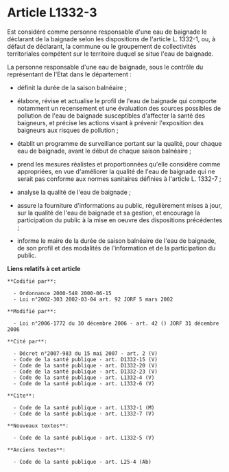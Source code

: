 # Article L1332-3

Est considéré comme personne responsable d'une eau de baignade le déclarant de la baignade selon les dispositions de
l'article L. 1332-1, ou, à défaut de déclarant, la commune ou le groupement de collectivités territoriales compétent sur le
territoire duquel se situe l'eau de baignade.

La personne responsable d'une eau de baignade, sous le contrôle du représentant de l'Etat dans le département :

- définit la durée de la saison balnéaire ;

- élabore, révise et actualise le profil de l'eau de baignade qui comporte notamment un recensement et une évaluation des
sources possibles de pollution de l'eau de baignade susceptibles d'affecter la santé des baigneurs, et précise les actions
visant à prévenir l'exposition des baigneurs aux risques de pollution ;

- établit un programme de surveillance portant sur la qualité, pour chaque eau de baignade, avant le début de chaque saison
balnéaire ;

- prend les mesures réalistes et proportionnées qu'elle considère comme appropriées, en vue d'améliorer la qualité de l'eau
de baignade qui ne serait pas conforme aux normes sanitaires définies à l'article L. 1332-7 ;

- analyse la qualité de l'eau de baignade ;

- assure la fourniture d'informations au public, régulièrement mises à jour, sur la qualité de l'eau de baignade et sa
gestion, et encourage la participation du public à la mise en oeuvre des dispositions précédentes ;

- informe le maire de la durée de saison balnéaire de l'eau de baignade, de son profil et des modalités de l'information et
de la participation du public.

**Liens relatifs à cet article**

	**Codifié par**:

	  - Ordonnance 2000-548 2000-06-15
	  - Loi n°2002-303 2002-03-04 art. 92 JORF 5 mars 2002

	**Modifié par**:

	  - Loi n°2006-1772 du 30 décembre 2006 - art. 42 () JORF 31 décembre 2006

	**Cité par**:

	  - Décret n°2007-983 du 15 mai 2007 - art. 2 (V)
	  - Code de la santé publique - art. D1332-15 (V)
	  - Code de la santé publique - art. D1332-20 (V)
	  - Code de la santé publique - art. D1332-23 (V)
	  - Code de la santé publique - art. L1332-4 (V)
	  - Code de la santé publique - art. L1332-6 (V)

	**Cite**:

	  - Code de la santé publique - art. L1332-1 (M)
	  - Code de la santé publique - art. L1332-7 (V)

	**Nouveaux textes**:

	  - Code de la santé publique - art. L1332-5 (V)

	**Anciens textes**:

	  - Code de la santé publique - art. L25-4 (Ab)
